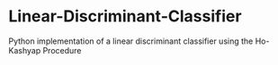 # Linear-Discriminant-Classifier
Python implementation of a linear discriminant classifier using the Ho-Kashyap Procedure
